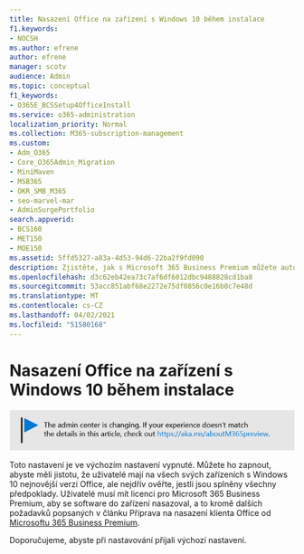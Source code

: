 ```yaml
---
title: Nasazení Office na zařízení s Windows 10 během instalace
f1.keywords:
- NOCSH
ms.author: efrene
author: efrene
manager: scotv
audience: Admin
ms.topic: conceptual
f1_keywords:
- O365E_BCSSetup4OfficeInstall
ms.service: o365-administration
localization_priority: Normal
ms.collection: M365-subscription-management
ms.custom:
- Adm_O365
- Core_O365Admin_Migration
- MiniMaven
- MSB365
- OKR_SMB_M365
- seo-marvel-mar
- AdminSurgePortfolio
search.appverid:
- BCS160
- MET150
- MOE150
ms.assetid: 5ffd5327-a83a-4d53-94d6-22ba2f9fd090
description: Zjistěte, jak s Microsoft 365 Business Premium můžete automaticky zajistit, aby uživatelé měli na všech svých zařízeních s Windows 10 nejnovější verzi Office.
ms.openlocfilehash: d3c62eb42ea73c7af6df6012dbc9488828cd1ba8
ms.sourcegitcommit: 53acc851abf68e2272e75df0856c0e16b0c7e48d
ms.translationtype: MT
ms.contentlocale: cs-CZ
ms.lasthandoff: 04/02/2021
ms.locfileid: "51580168"
---
```

# <a name="install-office-on-windows-10-during-setup"></a>Nasazení Office na zařízení s Windows 10 během instalace

![Banner, který odkazovat na https://aka.ms/aboutM365preview .](../media/m365admincenterchanging.png)

Toto nastavení je ve výchozím nastavení vypnuté. Můžete ho zapnout, abyste měli jistotu, že uživatelé mají na všech svých zařízeních s Windows 10 nejnovější verzi Office, ale nejdřív ověřte, jestli jsou splněny všechny předpoklady. Uživatelé musí mít licenci pro Microsoft 365 Business Premium, aby se software do zařízení nasazoval, a to kromě dalších požadavků popsaných v článku Příprava na nasazení klienta Office od [Microsoftu 365 Business Premium](prepare-for-office-client-deployment.md).
  
Doporučujeme, abyste při nastavování přijali výchozí nastavení.

